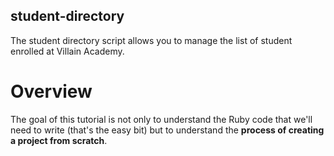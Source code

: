 ## student-directory

The student directory script allows you to manage the list of student enrolled at Villain Academy.

# Overview

The goal of this tutorial is not only to understand the Ruby code that we'll need to write (that's the easy bit) but to understand the **process of creating a project from scratch**.
